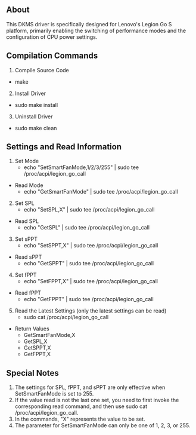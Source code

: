 ## About
This DKMS driver is specifically designed for Lenovo's Legion Go S platform, primarily enabling the switching of performance modes and the configuration of CPU power settings.

## Compilation Commands

1. Compile Source Code
  - make

2. Install Driver
  - sudo make install

3. Uninstall Driver
  - sudo make clean

## Settings and Read Information

1. Set Mode
    - echo "SetSmartFanMode,1/2/3/255" | sudo tee /proc/acpi/legion_go_call
  - Read Mode
    - echo "GetSmartFanMode" | sudo tee /proc/acpi/legion_go_call

2. Set SPL
    - echo "SetSPL,X" | sudo tee /proc/acpi/legion_go_call
  - Read SPL
    - echo "GetSPL" | sudo tee /proc/acpi/legion_go_call

3. Set sPPT
    - echo "SetSPPT,X" | sudo tee /proc/acpi/legion_go_call
  - Read sPPT
    - echo "GetSPPT" | sudo tee /proc/acpi/legion_go_call

4. Set fPPT
    - echo "SetFPPT,X" | sudo tee /proc/acpi/legion_go_call
  - Read fPPT
    - echo "GetFPPT" | sudo tee /proc/acpi/legion_go_call

5. Read the Latest Settings (only the latest settings can be read)
    - sudo cat /proc/acpi/legion_go_call
  - Return Values
    - GetSmartFanMode,X
    - GetSPL,X
    - GetSPPT,X
    - GetFPPT,X

## Special Notes

1. The settings for SPL, fPPT, and sPPT are only effective when SetSmartFanMode is set to 255.
1. If the value read is not the last one set, you need to first invoke the corresponding read command, and then use sudo cat /proc/acpi/legion_go_call.
1. In the commands, "X" represents the value to be set.
1. The parameter for SetSmartFanMode can only be one of 1, 2, 3, or 255.

